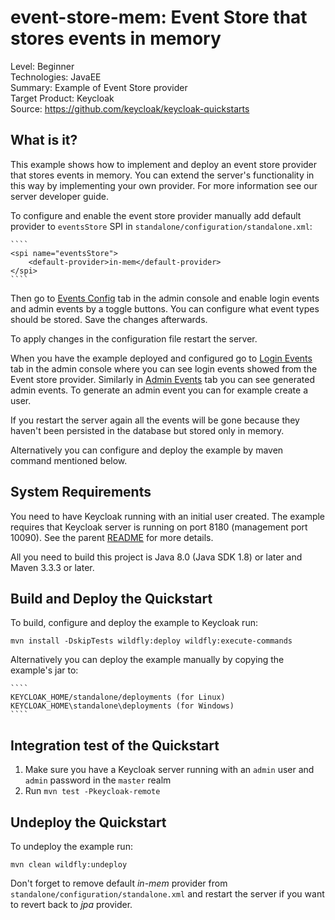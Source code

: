 event-store-mem: Event Store that stores events in memory
=========================================================

Level: Beginner  
Technologies: JavaEE  
Summary: Example of Event Store provider  
Target Product: Keycloak  
Source: <https://github.com/keycloak/keycloak-quickstarts>

What is it?
-----------

This example shows how to implement and deploy an event store provider that stores events in memory.
You can extend the server's functionality in this way by implementing your own provider. For more information see our server developer guide.

To configure and enable the event store provider manually add default provider to `eventsStore` SPI in `standalone/configuration/standalone.xml`:

    ````
    <spi name="eventsStore">
        <default-provider>in-mem</default-provider>
    </spi>
    ````
Then go to [Events Config](http://ory-hydra.nia.snaplogic.com:8080/auth/admin/master/console/#/realms/master/events-settings) tab in the admin console and enable login events and admin events by a toggle buttons. You can configure what event types should be stored. Save the changes afterwards.

To apply changes in the configuration file restart the server.

When you have the example deployed and configured go to [Login Events](http://ory-hydra.nia.snaplogic.com:8080/auth/admin/master/console/#/realms/master/events) tab in the admin console where you can see login events showed from the Event store provider.
Similarly in [Admin Events](http://ory-hydra.nia.snaplogic.com:8080/auth/admin/master/console/#/realms/master/admin-events) tab you can see generated admin events. To generate an admin event you can for example create a user.

If you restart the server again all the events will be gone because they haven't been persisted in the database but stored only in memory.

Alternatively you can configure and deploy the example by maven command mentioned below.


System Requirements
-------------------

You need to have Keycloak running with an initial user created. The example requires that Keycloak server is running on port 8180 (management port 10090). See the parent [README](https://github.com/keycloak/keycloak-quickstarts#start-the-keycloak-server) for more details.

All you need to build this project is Java 8.0 (Java SDK 1.8) or later and Maven 3.3.3 or later.


Build and Deploy the Quickstart
-------------------------------

To build, configure and deploy the example to Keycloak run:

    mvn install -DskipTests wildfly:deploy wildfly:execute-commands
    
Alternatively you can deploy the example manually by copying the example's jar to:

    ````
    KEYCLOAK_HOME/standalone/deployments (for Linux)
    KEYCLOAK_HOME\standalone\deployments (for Windows)
    ````  


Integration test of the Quickstart
----------------------------------

1. Make sure you have a Keycloak server running with an `admin` user and `admin` password in the `master` realm
2. Run `mvn test -Pkeycloak-remote`


Undeploy the Quickstart
-----------------------

To undeploy the example run:

    mvn clean wildfly:undeploy

Don't forget to remove default *in-mem* provider from `standalone/configuration/standalone.xml` and restart the server if you want to revert back to *jpa* provider.
